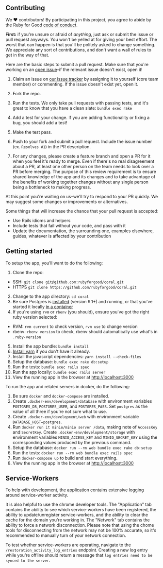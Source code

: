 ## Contributing

We ♥ contributors! By participating in this project, you agree to abide by the Ruby for Good [code of conduct].

**First:** if you're unsure or afraid of *anything*, just ask or submit the issue or pull request anyways. You won't be yelled at for giving your best effort. The worst that can happen is that you'll be politely asked to change something. We appreciate any sort of contributions, and don't want a wall of rules to get in the way of that.

[code of conduct]: https://github.com/rubyforgood/code-of-conduct

Here are the basic steps to submit a pull request. Make sure that you're working on an [open issue]–if the relevant issue doesn't exist, open it!

[open issue]: https://github.com/rubyforgood/coral/issues

1. Claim an issue on [our issue tracker][open issue] by assigning it to yourself (core team member) or commenting. If the issue doesn't exist yet, open it.

2. Fork the repo.

3. Run the tests. We only take pull requests with passing tests, and it's great to know that you have a clean slate: `bundle exec rake`

4. Add a test for your change. If you are adding functionality or fixing a  bug, you should add a test!

5. Make the test pass.

6. Push to your fork and submit a pull request. Include the issue number (ex. `Resolves #1`) in the PR description.

7. For any changes, please create a feature branch and open a PR for it when you feel it's ready to merge. Even if there's no real disagreement about a PR, at least one other person on the team needs to look over a PR before merging. The purpose of this review requirement is to ensure shared knowledge of the app and its changes and to take advantage of the benefits of working together changes without any single person being a bottleneck to making progress.

At this point you're waiting on us–we'll try to respond to your PR quickly. We may suggest some changes or improvements or alternatives.

Some things that will increase the chance that your pull request is accepted:

* Use Rails idioms and helpers
* Include tests that fail without your code, and pass with it
* Update the documentation, the surrounding one, examples elsewhere, guides, whatever is affected by your contribution

## Getting started

To setup the app, you'll want to do the following:

1. Clone the repo:
  - SSH: `git clone git@github.com:rubyforgood/coral.git`
  - HTTPS `git clone https://github.com/rubyforgood/coral.git`
2. Change to the app directory: `cd coral`
3. Be sure Postgres is [installed](https://www.postgresql.org/download/) (version 9.1+) and running, or that you've started it locally [in a container](https://hub.docker.com/_/postgres)
4. If you're using `rvm` or `rbenv` (you should), ensure you've got the right ruby version selected:
  - RVM: `rvm current` to check version, `rvm use` to change version
  - rbenv: `rbenv version` to check, rbenv should automatically use what's in `.ruby-version`
5. Install the app bundle: `bundle install`
6. [Install yarn](https://yarnpkg.com/lang/en/docs/install/#mac-stable) if you don't have it already.
7. Install the javascript dependencies: `yarn install --check-files`
8. Setup the database: `bundle exec rake db:setup`
9. Run the tests: `bundle exec rails spec`
10. Run the app locally: `bundle exec rails server`
11. View the running app in the browser at [http://localhost:3000](http://localhost:3000)

To run the app and related servers in docker, do the following:

1. Be sure `docker` and `docker-compose` are installed.
2. Create `.docker-env/development/database` with environment variables `POSTGRES_DB`, `POSTGRES_USER`, and `POSTGRES_PASS`. Set `postgres` as the value of all three if you're not sure what to use.
3. Create `.docker-env/development/web` with environment variable `DATABASE_HOST=postgres`.
4. Run `docker run it minio/minio server /data`, making note of `AccessKey` and `SecretKey`. Create `.docker-env/development/storage` with environment variables `MINIO_ACCESS_KEY` and `MINIO_SECRET_KEY` using the corresponding values produced by the previous command.
5. Setup the database: `docker run --rm web bundle exec rake db:setup`
6. Run the tests: `docker run --rm web bundle exec rails spec`
7. Run `docker-compose up` to build and start everything.
8. View the running app in the browser at [http://localhost:3000](http://localhost:3000)

## Service-Workers

To help with development, the application contains extensive logging around service-worker activity.

It is also helpful to use the chrome developer tools. The "Application" tab contains the ability to see which service-workers have been registered, the ability to update/unregister service-workers, and the ability to clear the cache for the domain you're working in. The "Network" tab contains the ability to force a network disconnection. Please note that using the chome tools for disconnecting from the network may not be 100% accurate, so it's recommended to manually turn of your network connection.

To test whether service-workers are operating, navigate to the `/restoration_activity_log_entries` endpoint. Creating a new log entry while you're offline should return a message that `log entries need to be synced to the server`.
